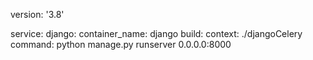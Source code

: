 version: '3.8'

service:
    django:
        container_name: django
        build: 
            context: ./djangoCelery
        command: python manage.py runserver 0.0.0.0:8000
        
